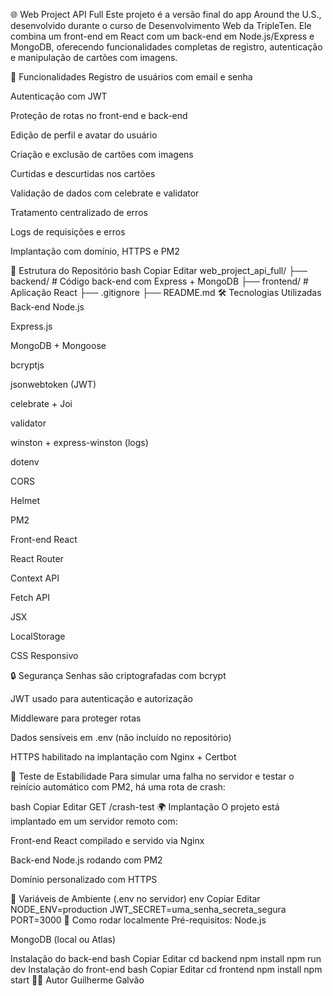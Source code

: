 🌐 Web Project API Full
Este projeto é a versão final do app Around the U.S., desenvolvido durante o curso de Desenvolvimento Web da TripleTen. Ele combina um front-end em React com um back-end em Node.js/Express e MongoDB, oferecendo funcionalidades completas de registro, autenticação e manipulação de cartões com imagens.

🚀 Funcionalidades
Registro de usuários com email e senha

Autenticação com JWT

Proteção de rotas no front-end e back-end

Edição de perfil e avatar do usuário

Criação e exclusão de cartões com imagens

Curtidas e descurtidas nos cartões

Validação de dados com celebrate e validator

Tratamento centralizado de erros

Logs de requisições e erros

Implantação com domínio, HTTPS e PM2

🧱 Estrutura do Repositório
bash
Copiar
Editar
web_project_api_full/
├── backend/     # Código back-end com Express + MongoDB
├── frontend/    # Aplicação React
├── .gitignore
├── README.md
🛠 Tecnologias Utilizadas
Back-end
Node.js

Express.js

MongoDB + Mongoose

bcryptjs

jsonwebtoken (JWT)

celebrate + Joi

validator

winston + express-winston (logs)

dotenv

CORS

Helmet

PM2

Front-end
React

React Router

Context API

Fetch API

JSX

LocalStorage

CSS Responsivo

🔒 Segurança
Senhas são criptografadas com bcrypt

JWT usado para autenticação e autorização

Middleware para proteger rotas

Dados sensíveis em .env (não incluído no repositório)

HTTPS habilitado na implantação com Nginx + Certbot

🧪 Teste de Estabilidade
Para simular uma falha no servidor e testar o reinício automático com PM2, há uma rota de crash:

bash
Copiar
Editar
GET /crash-test
🌍 Implantação
O projeto está implantado em um servidor remoto com:

Front-end React compilado e servido via Nginx

Back-end Node.js rodando com PM2

Domínio personalizado com HTTPS

📄 Variáveis de Ambiente (.env no servidor)
env
Copiar
Editar
NODE_ENV=production
JWT_SECRET=uma_senha_secreta_segura
PORT=3000
📝 Como rodar localmente
Pré-requisitos:
Node.js

MongoDB (local ou Atlas)

Instalação do back-end
bash
Copiar
Editar
cd backend
npm install
npm run dev
Instalação do front-end
bash
Copiar
Editar
cd frontend
npm install
npm start
👨‍💻 Autor
Guilherme Galvão

